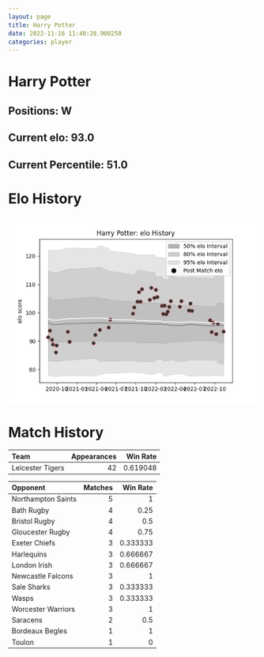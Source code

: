 ```yaml
---  
layout: page  
title: Harry Potter  
date: 2022-11-16 11:40:28.900250  
categories: player  
---
```

# Harry Potter

## Positions: W

## Current elo: 93.0

## Current Percentile: 51.0

# Elo History


![elo history](history_HarryPotter.png)
# Match History


| Team             |   Appearances |   Win Rate |
|:-----------------|--------------:|-----------:|
| Leicester Tigers |            42 |   0.619048 |

| Opponent           |   Matches |   Win Rate |
|:-------------------|----------:|-----------:|
| Northampton Saints |         5 |   1        |
| Bath Rugby         |         4 |   0.25     |
| Bristol Rugby      |         4 |   0.5      |
| Gloucester Rugby   |         4 |   0.75     |
| Exeter Chiefs      |         3 |   0.333333 |
| Harlequins         |         3 |   0.666667 |
| London Irish       |         3 |   0.666667 |
| Newcastle Falcons  |         3 |   1        |
| Sale Sharks        |         3 |   0.333333 |
| Wasps              |         3 |   0.333333 |
| Worcester Warriors |         3 |   1        |
| Saracens           |         2 |   0.5      |
| Bordeaux Begles    |         1 |   1        |
| Toulon             |         1 |   0        |